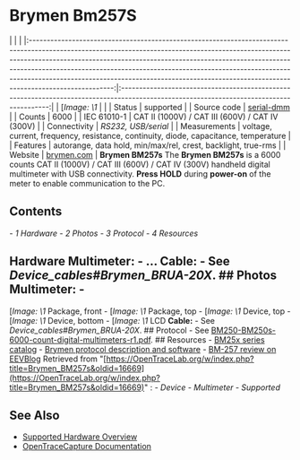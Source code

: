 # Brymen Bm257S
| | | |:-----------------------------------------------------------------------------------------------------------------------------------------------------------------------------------------------------------------------------------------------------------------------------------------------------------------------------------------------------------------------------------------------------------------------------:|:----------------------------------------------------------------------------------------------------------------------------------------:| | [*Image: \1* | | | Status | supported | | Source code | [serial-dmm](http://github.com/OpenTraceLab/?p=OpenTraceCapture.git;a=tree;f=src/hardware/serial-dmm) | | Counts | 6000 | | IEC 61010-1 | CAT II (1000V) / CAT III (600V) / CAT IV (300V) | | Connectivity | *RS232, USB/serial* | | Measurements | voltage, current, frequency, resistance, continuity, diode, capacitance, temperature | | Features | autorange, data hold, min/max/rel, crest, backlight, true-rms | | Website | [brymen.com](http://www.brymen.com/product-html/cata250/Bm250s.htm) | **Brymen BM257s** The **Brymen BM257s** is a 6000 counts CAT II (1000V) / CAT III (600V) / CAT IV (300V) handheld digital multimeter with USB connectivity. **Press HOLD** during **power-on** of the meter to enable communication to the PC.
## Contents
\- *1 Hardware* \- *2 Photos* \- *3 Protocol* \- *4 Resources*
## Hardware **Multimeter:** \- ... **Cable:** \- See *Device_cables#Brymen_BRUA-20X*. ## Photos **Multimeter:** \-
[*Image: \1*
Package, front
\-
[*Image: \1*
Package, top
\-
[*Image: \1*
Device, top
\-
[*Image: \1*
Device, bottom
\-
[*Image: \1*
LCD
**Cable:** \- See *Device_cables#Brymen_BRUA-20X*. ## Protocol \- See [BM250-BM250s-6000-count-digital-multimeters-r1.pdf](http://www.brymen.com/images/DownloadList/ProtocolList/BM250-BM250s_List/BM250-BM250s-6000-count-digital-multimeters-r1.pdf). ## Resources \- [BM25x series catalog](http://www.brymen.com.tw/product-html/cata250/BM250_Catalog.pdf) \- [Brymen protocol description and software](http://www.brymen.com.tw/product-html/software-download/) \- [BM-257 review on EEVBlog](http://www.eevblog.com/forum/testgear/brymen-bm-257-pictures-and-mini-review/)
Retrieved from "[https://OpenTraceLab.org/w/index.php?title=Brymen_BM257s&oldid=16669](https://OpenTraceLab.org/w/index.php?title=Brymen_BM257s&oldid=16669)"
: \- *Device* \- *Multimeter* \- *Supported*
## See Also
- [Supported Hardware Overview](../supported-hardware.md)
- [OpenTraceCapture Documentation](../../opentracecapture/overview.md)
